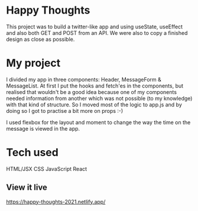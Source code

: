# Happy Thoughts
This project was to build a twitter-like app and using useState, useEffect and also both GET and POST from an API.
We were also to copy a finished design as close as possible.


# My project
I divided my app in three components: Header, MessageForm & MessageList. At first I put the hooks and fetch'es in the components, but realised that wouldn't be a good idea because one of my components needed information from another which was not possible (to my knowledge) with that kind of structure. So I moved most of the logic to app.js and by doing so I got to practise a bit more on props :-)

I used flexbox for the layout and moment to change the way the time on the message is viewed in the app.

# Tech used
HTML/JSX
CSS
JavaScript
React

## View it live
https://happy-thoughts-2021.netlify.app/
